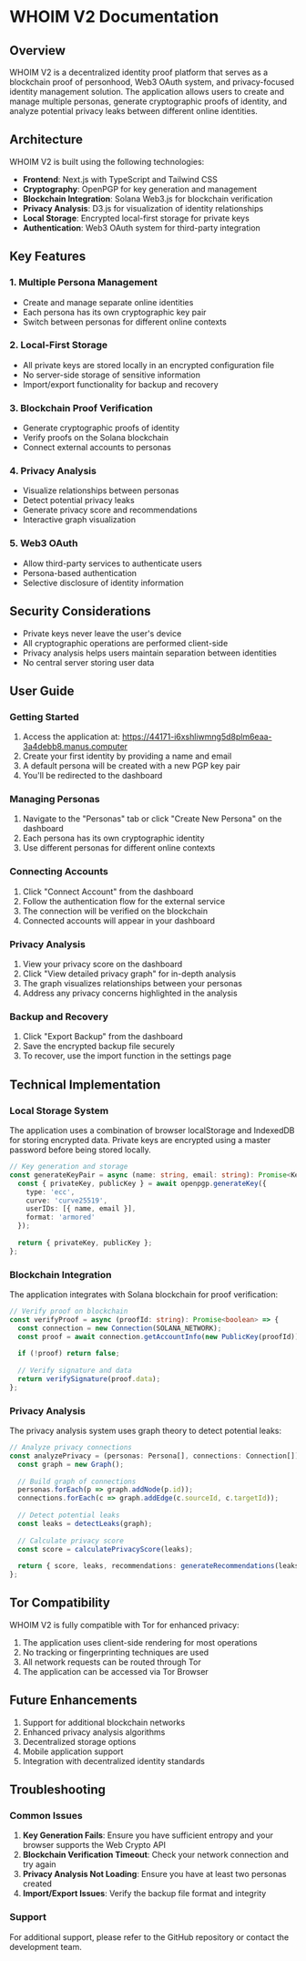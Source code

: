 # WHOIM V2 Documentation

## Overview

WHOIM V2 is a decentralized identity proof platform that serves as a blockchain proof of personhood, Web3 OAuth system, and privacy-focused identity management solution. The application allows users to create and manage multiple personas, generate cryptographic proofs of identity, and analyze potential privacy leaks between different online identities.

## Architecture

WHOIM V2 is built using the following technologies:

- **Frontend**: Next.js with TypeScript and Tailwind CSS
- **Cryptography**: OpenPGP for key generation and management
- **Blockchain Integration**: Solana Web3.js for blockchain verification
- **Privacy Analysis**: D3.js for visualization of identity relationships
- **Local Storage**: Encrypted local-first storage for private keys
- **Authentication**: Web3 OAuth system for third-party integration

## Key Features

### 1. Multiple Persona Management

- Create and manage separate online identities
- Each persona has its own cryptographic key pair
- Switch between personas for different online contexts

### 2. Local-First Storage

- All private keys are stored locally in an encrypted configuration file
- No server-side storage of sensitive information
- Import/export functionality for backup and recovery

### 3. Blockchain Proof Verification

- Generate cryptographic proofs of identity
- Verify proofs on the Solana blockchain
- Connect external accounts to personas

### 4. Privacy Analysis

- Visualize relationships between personas
- Detect potential privacy leaks
- Generate privacy score and recommendations
- Interactive graph visualization

### 5. Web3 OAuth

- Allow third-party services to authenticate users
- Persona-based authentication
- Selective disclosure of identity information

## Security Considerations

- Private keys never leave the user's device
- All cryptographic operations are performed client-side
- Privacy analysis helps users maintain separation between identities
- No central server storing user data

## User Guide

### Getting Started

1. Access the application at: https://44171-i6xshliwmng5d8plm6eaa-3a4debb8.manus.computer
2. Create your first identity by providing a name and email
3. A default persona will be created with a new PGP key pair
4. You'll be redirected to the dashboard

### Managing Personas

1. Navigate to the "Personas" tab or click "Create New Persona" on the dashboard
2. Each persona has its own cryptographic identity
3. Use different personas for different online contexts

### Connecting Accounts

1. Click "Connect Account" from the dashboard
2. Follow the authentication flow for the external service
3. The connection will be verified on the blockchain
4. Connected accounts will appear in your dashboard

### Privacy Analysis

1. View your privacy score on the dashboard
2. Click "View detailed privacy graph" for in-depth analysis
3. The graph visualizes relationships between your personas
4. Address any privacy concerns highlighted in the analysis

### Backup and Recovery

1. Click "Export Backup" from the dashboard
2. Save the encrypted backup file securely
3. To recover, use the import function in the settings page

## Technical Implementation

### Local Storage System

The application uses a combination of browser localStorage and IndexedDB for storing encrypted data. Private keys are encrypted using a master password before being stored locally.

```typescript
// Key generation and storage
const generateKeyPair = async (name: string, email: string): Promise<KeyPair> => {
  const { privateKey, publicKey } = await openpgp.generateKey({
    type: 'ecc',
    curve: 'curve25519',
    userIDs: [{ name, email }],
    format: 'armored'
  });
  
  return { privateKey, publicKey };
};
```

### Blockchain Integration

The application integrates with Solana blockchain for proof verification:

```typescript
// Verify proof on blockchain
const verifyProof = async (proofId: string): Promise<boolean> => {
  const connection = new Connection(SOLANA_NETWORK);
  const proof = await connection.getAccountInfo(new PublicKey(proofId));
  
  if (!proof) return false;
  
  // Verify signature and data
  return verifySignature(proof.data);
};
```

### Privacy Analysis

The privacy analysis system uses graph theory to detect potential leaks:

```typescript
// Analyze privacy connections
const analyzePrivacy = (personas: Persona[], connections: Connection[]): PrivacyResult => {
  const graph = new Graph();
  
  // Build graph of connections
  personas.forEach(p => graph.addNode(p.id));
  connections.forEach(c => graph.addEdge(c.sourceId, c.targetId));
  
  // Detect potential leaks
  const leaks = detectLeaks(graph);
  
  // Calculate privacy score
  const score = calculatePrivacyScore(leaks);
  
  return { score, leaks, recommendations: generateRecommendations(leaks) };
};
```

## Tor Compatibility

WHOIM V2 is fully compatible with Tor for enhanced privacy:

1. The application uses client-side rendering for most operations
2. No tracking or fingerprinting techniques are used
3. All network requests can be routed through Tor
4. The application can be accessed via Tor Browser

## Future Enhancements

1. Support for additional blockchain networks
2. Enhanced privacy analysis algorithms
3. Decentralized storage options
4. Mobile application support
5. Integration with decentralized identity standards

## Troubleshooting

### Common Issues

1. **Key Generation Fails**: Ensure you have sufficient entropy and your browser supports the Web Crypto API
2. **Blockchain Verification Timeout**: Check your network connection and try again
3. **Privacy Analysis Not Loading**: Ensure you have at least two personas created
4. **Import/Export Issues**: Verify the backup file format and integrity

### Support

For additional support, please refer to the GitHub repository or contact the development team.
